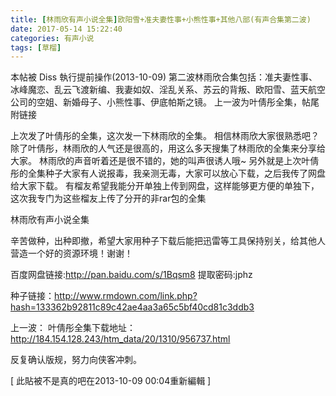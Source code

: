 ```yaml
---
title: [林雨欣有声小说全集]欧阳雪+准夫妻性事+小熊性事+其他八部(有声合集第二波)
date: 2017-05-14 15:22:40
categories: 有声小说
tags: [草榴]
---
```

本帖被 Diss 執行提前操作(2013-10-09)
第二波林雨欣合集包括：准夫妻性事、冰峰魔恋、乱云飞渡新编、我妻如奴、淫乱关系、苏云的背叛、欧阳雪、蓝天航空公司的空姐、新婚母子、小熊性事、伊底帕斯之镜。
上一波为叶倩彤全集，帖尾附链接

上次发了叶倩彤的全集，这次发一下林雨欣的全集。
相信林雨欣大家很熟悉吧？除了叶倩彤，林雨欣的人气还是很高的，用这么多天搜集了林雨欣的全集来分享给大家。
林雨欣的声音听着还是很不错的，她的叫声很诱人哦~
另外就是上次叶倩彤的全集种子大家有人说报毒，我亲测无毒，大家可以放心下载，之后我传了网盘给大家下载。
有榴友希望我能分开单独上传到网盘，这样能够更方便的单独下，这次我专门为这些榴友上传了分开的非rar包的全集

林雨欣有声小说全集

辛苦做种，出种即撤，希望大家用种子下载后能把迅雷等工具保持别关，给其他人营造一个好的资源环境！谢谢！

 

 

 

 

百度网盘链接:http://pan.baidu.com/s/1Bqsm8 提取密码:jphz

种子链接：http://www.rmdown.com/link.php?hash=133362b92811c89c42ae4aa3a65c5bf40cd81c3ddb3

上一波：
叶倩彤全集下载地址：http://184.154.128.243/htm_data/20/1310/956737.html

反复确认版规，努力向侠客冲刺。


[ 此貼被不是真的吧在2013-10-09 00:04重新編輯 ]